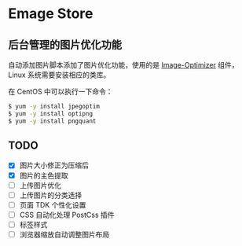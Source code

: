 # Emage Store

## 后台管理的图片优化功能

自动添加图片脚本添加了图片优化功能，使用的是 [Image-Optimizer](https://github.com/spatie/image-optimizer) 组件，Linux 系统需要安装相应的类库。

在 CentOS 中可以执行一下命令：

```bash
$ yum -y install jpegoptim
$ yum -y install optipng
$ yum -y install pngquant
```

## TODO

- [X] 图片大小修正为压缩后
- [X] 图片的主色提取
- [ ] 上传图片优化
- [ ] 上传图片的分类选择
- [ ] 页面 TDK 个性化设置
- [ ] CSS 自动化处理 PostCss 插件
- [ ] 标签样式
- [ ] 浏览器缩放自动调整图片布局